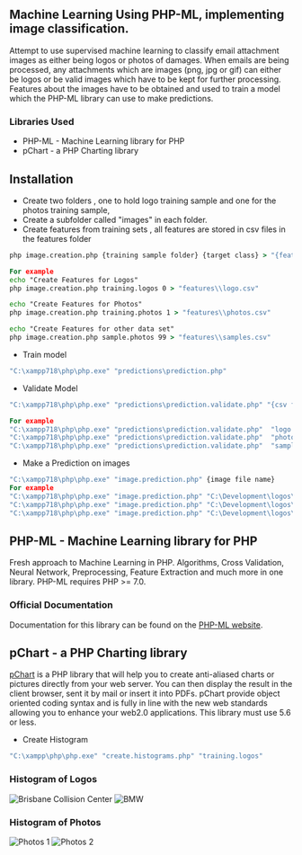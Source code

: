 ## Machine Learning Using PHP-ML, implementing image classification.
Attempt to use supervised machine learning to classify email attachment images as either being logos or photos of damages. 
When emails are being processed, any attachments which are images (png, jpg or gif) can either be logos or be valid images which have to be kept for further processing.
Features about the images have to be obtained and used to train a model which the PHP-ML library can use to make predictions.
### Libraries Used
* PHP-ML - Machine Learning library for PHP
* pChart - a PHP Charting library 

## Installation
* Create two folders , one to hold logo training sample and one for the photos training sample, 
* Create a subfolder called "images" in each folder.
* Create features from training sets , all features are stored in csv files in the features folder
```bat
php image.creation.php {training sample folder} {target class} > "{features folder}"

For example
echo "Create Features for Logos"
php image.creation.php training.logos 0 > "features\\logo.csv"

echo "Create Features for Photos"
php image.creation.php training.photos 1 > "features\\photos.csv"

echo "Create Features for other data set"
php image.creation.php sample.photos 99 > "features\\samples.csv"
```
* Train model 
```bat
"C:\xampp718\php\php.exe" "predictions\prediction.php"
```

* Validate Model
```bat
"C:\xampp718\php\php.exe" "predictions\prediction.validate.php" "{csv files in the features folder}"

For example
"C:\xampp718\php\php.exe" "predictions\prediction.validate.php"  "logo.csv"
"C:\xampp718\php\php.exe" "predictions\prediction.validate.php"  "photos.csv"
"C:\xampp718\php\php.exe" "predictions\prediction.validate.php"  "samples.csv"
```

* Make a Prediction on images
```bat
"C:\xampp718\php\php.exe" "image.prediction.php" {image file name}
For example
"C:\xampp718\php\php.exe" "image.prediction.php" "C:\Development\logos\misc.images\thumbnail_image3.jpg"
"C:\xampp718\php\php.exe" "image.prediction.php" "C:\Development\logos\misc.images\baffy.jpg"
"C:\xampp718\php\php.exe" "image.prediction.php" "C:\Development\logos\misc.images\pillow.jpg"
```


## PHP-ML - Machine Learning library for PHP
Fresh approach to Machine Learning in PHP. Algorithms, Cross Validation, Neural Network, Preprocessing, Feature Extraction and much more in one library.
PHP-ML requires PHP >= 7.0.

### Official Documentation
Documentation for this library can be found on the [PHP-ML website](http://php-ml.readthedocs.io/en/latest/).

## pChart - a PHP Charting library 
[pChart](http://www.pchart.net/) is a PHP library that will help you to create anti-aliased charts or pictures directly from your web server. You can then display the result in the client browser, sent it by mail or insert it into PDFs. pChart provide object oriented coding syntax and is fully in line with the new web standards allowing you to enhance your web2.0 applications. 
This library must use 5.6 or less.

* Create Histogram 
```bat
"C:\xampp\php\php.exe" "create.histograms.php" "training.logos"
```


### Histogram of Logos
![Brisbane Collision Center](https://github.com/deltastateonline/ml-php/blob/master/training.logos/folder.histogram/brisbane.collision.center.png)
![BMW](https://github.com/deltastateonline/ml-php/blob/master/training.logos/folder.histogram/bmw_2.png)

### Histogram of Photos
![Photos 1](https://github.com/deltastateonline/ml-php/blob/master/training.photos/folder.histogram/10616_0012.png)
![Photos 2](https://github.com/deltastateonline/ml-php/blob/master/training.photos/folder.histogram/4by4.onwhite.png)